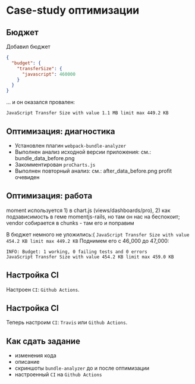 # Case-study оптимизации

## Бюджет

Добавил бюджет

```json
{
  "budget": {
    "transferSize": {
      "javascript": 460000
    }
  }
}
```

... и он оказался провален:

```
JavaScript Transfer Size with value 1.1 MB limit max 449.2 KB
```

## Оптимизация: диагностика

- Установлен плагин `webpack-bundle-analyzer`
- Выполнен анализ исходной версии приложения: см.: bundle_data_before.png
- Закомментирован `proCharts.js`
- Выполнен повторный анализ: см.: after_data_before.png
  profit очевиден

## Оптимизация: работа

moment используется 1) в chart.js (views/dashboards/pro), 2) как подзависимость в геме momentjs-rails, но там он нас на беспокоит; vendor собирается в chunks - там его и поправим

В бюджет немного не уложились:(
`JavaScript Transfer Size with value 454.2 KB limit max 449.2 KB`
Поднимем его с 46_000 до 47_000:

```
INFO: Budget: 1 working, 0 failing tests and 0 errors
JavaScript Transfer Size with value 454.2 KB limit max 459.0 KB
```

## Настройка CI

Настроен `CI`: `Github Actions`.

## Настройка CI

Теперь настроим `CI`: `Travis` или `Github Actions`.

## Как сдать задание

- изменения кода
- описание
- скриншоты `bundle-analyzer` до и после оптимизации
- настроенный `CI` на `Github Actions`
